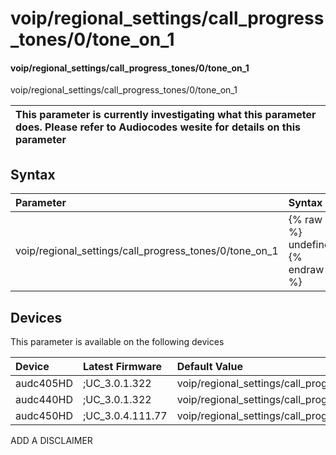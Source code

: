 ﻿---
description: voip/regional_settings/call_progress_tones/0/tone_on_1
search: false
---

# voip/regional_settings/call_progress_tones/0/tone_on_1

#### voip/regional_settings/call_progress_tones/0/tone_on_1

voip/regional_settings/call_progress_tones/0/tone_on_1


| This parameter is currently investigating what this parameter does. Please refer to Audiocodes wesite for details on this parameter | 
| :--- |

## Syntax
| Parameter | Syntax |
| :--- | :--- |
|voip/regional_settings/call_progress_tones/0/tone_on_1 | {% raw %} undefined {% endraw %}|

## Devices
This parameter is available on the following devices

| Device | Latest Firmware | Default Value |
|:---|:---|:---|
| audc405HD | ;UC_3.0.1.322 | voip/regional_settings/call_progress_tones/0/tone_on_1=0 
| audc440HD | ;UC_3.0.1.322 | voip/regional_settings/call_progress_tones/0/tone_on_1=0 
| audc450HD | ;UC_3.0.4.111.77 | voip/regional_settings/call_progress_tones/0/tone_on_1=0 

ADD A DISCLAIMER
